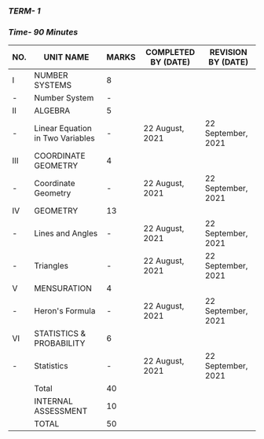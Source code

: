 ### ***TERM- 1***

### ***Time- 90 Minutes***

|NO.|UNIT NAME|MARKS|COMPLETED BY (DATE)|REVISION BY (DATE)|
|---|---------|-----|-------------------|------------------|
|I|NUMBER SYSTEMS|8|
|-|Number System|-|
|II|ALGEBRA|5|
|-|Linear Equation in Two Variables|-|22 August, 2021|22 September, 2021|
|III|COORDINATE GEOMETRY|4|
|-|Coordinate Geometry|-|22 August, 2021|22 September, 2021|
|IV|GEOMETRY|13|
|-|Lines and Angles|-|22 August, 2021|22 September, 2021|
|-|Triangles|-|22 August, 2021|22 September, 2021|
|V|MENSURATION|4|
|-|Heron's Formula|-|22 August, 2021|22 September, 2021|
|VI|STATISTICS & PROBABILITY|6|
|-|Statistics|-|22 August, 2021|22 September, 2021|
||Total|40|
||INTERNAL ASSESSMENT|10|
||TOTAL|50|
